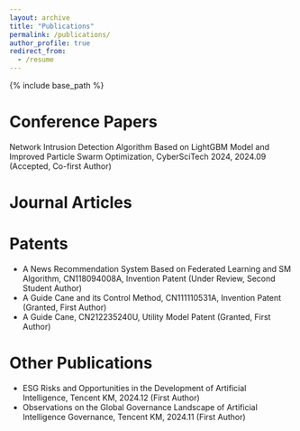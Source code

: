 ```yaml
---
layout: archive
title: "Publications"
permalink: /publications/
author_profile: true
redirect_from:
  - /resume
---
```


{% include base_path %}

Conference Papers
======
Network Intrusion Detection Algorithm Based on LightGBM Model and Improved Particle Swarm Optimization, CyberSciTech 2024, 2024.09 (Accepted, Co-first Author)

Journal Articles
======


Patents
======
* A News Recommendation System Based on Federated Learning and SM Algorithm, CN118094008A, Invention Patent (Under Review, Second Student Author)
* A Guide Cane and its Control Method, CN111110531A, Invention Patent (Granted, First Author)
* A Guide Cane, CN212235240U, Utility Model Patent (Granted, First Author)

Other Publications
======
* ESG Risks and Opportunities in the Development of Artificial Intelligence, Tencent KM, 2024.12 (First Author)
* Observations on the Global Governance Landscape of Artificial Intelligence Governance, Tencent KM, 2024.11 (First Author)
